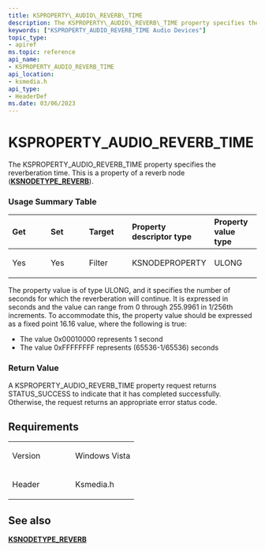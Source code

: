 ```yaml
---
title: KSPROPERTY\_AUDIO\_REVERB\_TIME
description: The KSPROPERTY\_AUDIO\_REVERB\_TIME property specifies the reverberation time. This is a property of a reverb node (KSNODETYPE\_REVERB).
keywords: ["KSPROPERTY_AUDIO_REVERB_TIME Audio Devices"]
topic_type:
- apiref
ms.topic: reference
api_name:
- KSPROPERTY_AUDIO_REVERB_TIME
api_location:
- ksmedia.h
api_type:
- HeaderDef
ms.date: 03/06/2023
---
```



# KSPROPERTY\_AUDIO\_REVERB\_TIME


The KSPROPERTY\_AUDIO\_REVERB\_TIME property specifies the reverberation time. This is a property of a reverb node ([**KSNODETYPE\_REVERB**](ksnodetype-reverb.md)).

### <span id="Usage_Summary_Table"></span><span id="usage_summary_table"></span><span id="USAGE_SUMMARY_TABLE"></span>Usage Summary Table

<table>
<colgroup>
<col width="20%" />
<col width="20%" />
<col width="20%" />
<col width="20%" />
<col width="20%" />
</colgroup>
<thead>
<tr class="header">
<th align="left">Get</th>
<th align="left">Set</th>
<th align="left">Target</th>
<th align="left">Property descriptor type</th>
<th align="left">Property value type</th>
</tr>
</thead>
<tbody>
<tr class="odd">
<td align="left"><p>Yes</p></td>
<td align="left"><p>Yes</p></td>
<td align="left"><p>Filter</p></td>
<td align="left"><p>KSNODEPROPERTY</p></td>
<td align="left"><p>ULONG</p></td>
</tr>
</tbody>
</table>

 

The property value is of type ULONG, and it specifies the number of seconds for which the reverberation will continue. It is expressed in seconds and the value can range from 0 through 255.9961 in 1/256th increments. To accommodate this, the property value should be expressed as a fixed point 16.16 value, where the following is true:

-   The value 0x00010000 represents 1 second
-   The value 0xFFFFFFFF represents (65536-1/65536) seconds

### <span id="Return_Value"></span><span id="return_value"></span><span id="RETURN_VALUE"></span>Return Value

A KSPROPERTY\_AUDIO\_REVERB\_TIME property request returns STATUS\_SUCCESS to indicate that it has completed successfully. Otherwise, the request returns an appropriate error status code.

## Requirements

<table>
<colgroup>
<col width="50%" />
<col width="50%" />
</colgroup>
<tbody>
<tr class="odd">
<td align="left"><p>Version</p></td>
<td align="left"><p>Windows Vista</p></td>
</tr>
<tr class="even">
<td align="left"><p>Header</p></td>
<td align="left">Ksmedia.h</td>
</tr>
</tbody>
</table>

## <span id="see_also"></span>See also


[**KSNODETYPE\_REVERB**](ksnodetype-reverb.md)

 

 






